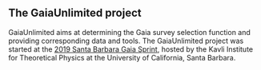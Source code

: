 ## The GaiaUnlimited project

<!--

**Here are some ideas to get you started:**

🙋‍♀️ A short introduction - what is your organization all about?
🌈 Contribution guidelines - how can the community get involved?
👩‍💻 Useful resources - where can the community find your docs? Is there anything else the community should know?
🍿 Fun facts - what does your team eat for breakfast?
🧙 Remember, you can do mighty things with the power of [Markdown](https://docs.github.com/github/writing-on-github/getting-started-with-writing-and-formatting-on-github/basic-writing-and-formatting-syntax)
-->

GaiaUnlimited aims at determining the Gaia survey selection function and providing corresponding data and tools. The GaiaUnlimited project was started at the [2019 Santa Barbara Gaia Sprint](http://gaia.lol/2019SB.html), hosted by the Kavli Institute for Theoretical Physics at the University of California, Santa Barbara.
